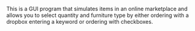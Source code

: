 This is a GUI program that simulates items in an online marketplace and allows you to select quantity and furniture type by either ordering with a dropbox entering a keyword or ordering with checkboxes.
